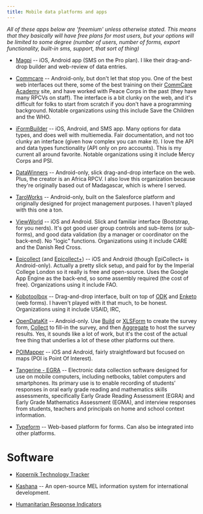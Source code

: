 ```yaml
---
title: Mobile data platforms and apps
---
```


*All of these apps below are 'freemium' unless otherwise stated. This means that they basically will have free plans for most users, but your options will be limited to some degree (number of users, number of forms, export functionality, built-in sms, support, that sort of thing)*

- [Magpi](http://home.magpi.com/) -- iOS, Android  app (SMS on the Pro plan). I like their drag-and-drop builder and web-review of data entries.

- [Commcare](https://www.commcarehq.org/home/) -- Android-only, but don't let that stop you. One of the best web interfaces out there, some of the best training on their [CommCare Academy](http://learn.commcarehq.org/) site, and have worked with Peace Corps in the past (they have many RPCVs on staff). The interface is a bit clunky on the web, and it's difficult for folks to start from scratch if you don't have a programming background. Notable organizations using this include Save the Children and the WHO.

- [iFormBuilder](https://www.iformbuilder.com/) -- iOS, Android, and SMS app. Many options for data types, and does well with multiemedia. Fair documentation, and not too clunky an interface (given how complex you can make it). I love the API and data types functionality (API only on pro accounts). This is my current all around favorite. Notable organizations using it include Mercy Corps and PSI.

- [DataWinners](https://www.datawinners.com/) -- Android-only, slick drag-and-drop interface on the web. Plus, the creator is an Africa RPCV. I also love this organization because they're originally based out of Madagascar, which is where I served.

- [TaroWorks](https://www.taroworks.org/) -- Android-only, built on the Salesforce platform and originally designed for project management purposes. I haven't played with this one a ton.

- [ViewWorld](http://www.viewworld.net/) -- iOS and Android. Slick and familiar interface (Bootstrap, for you nerds). It's got good user group controls and sub-items (or sub-forms), and good data validation (by a manager or coordinator on the back-end). No "logic" functions. Organizations using it include CARE and the Danish Red Cross.

- [Epicollect](http://www.epicollect.net/) (and [Epicollect+](http://plus.epicollect.net/)) -- iOS and Android (though EpiCollect+ is Android-only). Actually a pretty slick setup, and paid for by the Imperial College London so it really is free and open-source. Uses the Google App Engine as the back-end, so some assembly required (the cost of free). Organizations using it include FAO.

- [Kobotoolbox](http://www.kobotoolbox.org/) -- Drag-and-drop interface, built on top of [ODK](https://opendatakit.org/) and [Enketo](https://enketo.org/) (web forms). I haven't played with it that much, to be honest. Organizations using it include USAID, IRC, 

- [OpenDataKit](https://opendatakit.org/) -- Android-only. Use [Build](https://opendatakit.org/use/build/) or [XLSForm](https://opendatakit.org/use/xlsform/) to create the survey form, [Collect](https://opendatakit.org/use/collect/) to fill-in the survey, and then [Aggregate](https://opendatakit.org/use/aggregate/) to host the survey results. Yes, it sounds like a lot of work, but it's the cost of the actual free thing that underlies a lot of these other platforms out there.

- [POIMapper](http://www.poimapper.com/) -- iOS and Android, fairly straightfoward but focused on maps (POI is Point Of Interest).

- [Tangerine - EGRA](http://www.tangerinecentral.org/projects/egra) -- Electronic data collection software designed for use on mobile computers, including netbooks, tablet computers and smartphones. Its primary use is to enable recording of students’ responses in oral early grade reading and mathematics skills assessments, specifically Early Grade Reading Assessment (EGRA) and Early Grade Mathematics Assessment (EGMA), and interview responses from students, teachers and principals on home and school context information.

- [Typeform](http://www.typeform.com/) -- Web-based platform for forms. Can also be integrated into other platforms.



# Software

- [Kopernik Technology Tracker](http://impacttrackertech.kopernik.info/sites/impacttrackertech.kopernik.info/files/Kopernik-Impact-Tracker-Technology-Catalogue.pdf)

- [Kashana](http://kashana.org/) -- An open-source MEL information system for international development.

- [Humanitarian Response Indicators](https://ir.humanitarianresponse.info/)
